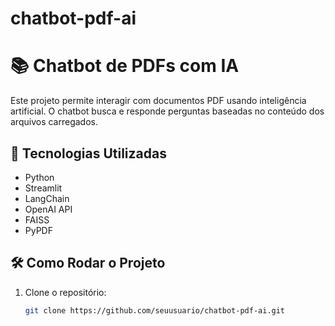 # chatbot-pdf-ai
# 📚 Chatbot de PDFs com IA

Este projeto permite interagir com documentos PDF usando inteligência artificial. O chatbot busca e responde perguntas baseadas no conteúdo dos arquivos carregados.

## 🚀 Tecnologias Utilizadas
- Python
- Streamlit
- LangChain
- OpenAI API
- FAISS
- PyPDF

## 🛠️ Como Rodar o Projeto
1. Clone o repositório:
   ```bash
   git clone https://github.com/seuusuario/chatbot-pdf-ai.git
